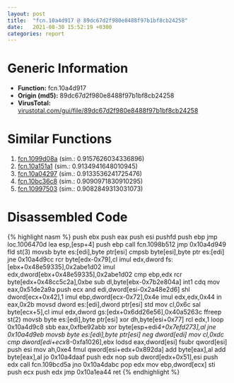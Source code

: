 ```yaml
---
layout: post
title:  "fcn.10a4d917 @ 89dc67d2f980e8488f97b1bf8cb24258"
date:   2021-08-30 15:52:19 +0300
categories: report
---
```


# Generic Information
- **Function:** fcn.10a4d917
- **Origin (md5):** 89dc67d2f980e8488f97b1bf8cb24258
- **VirusTotal:** [virustotal.com/gui/file/89dc67d2f980e8488f97b1bf8cb24258][virustotal_ref]



# Similar Functions

1. [fcn.1099d08a][similar_1_ref] (sim.: 0.9157626034336896)
2. [fcn.10a151a1][similar_2_ref] (sim.: 0.9134941648010945)
3. [fcn.10a04297][similar_3_ref] (sim.: 0.9133536241725476)
4. [fcn.10bc36c8][similar_4_ref] (sim.: 0.9090971830910295)
5. [fcn.10997503][similar_5_ref] (sim.: 0.9082849313031073)


# Disassembled Code

{% highlight nasm %}
push ebx
push eax
push esi
pushfd 
push ebp
jmp loc.1006470d
lea esp,[esp+4]
push ebp
call fcn.1098b512
jmp 0x10a4d949
fld st(3)
movsb byte es:[edi],byte ptr[esi]
cmpsb byte[esi],byte ptr es:[edi]
jne 0x10a4d9cc
rcr byte[edx-0x79],cl
imul edx,dword fs:[ebx+0x48e59335],0x2abe1d02
imul edx,dword[ebx+0x48e59335],0x2abe1d02
cmp ebp,edx
rcr byte[edx+0x48cc5c2a],0xbe
sub dl,byte[ebx-0x7b2e804a]
int1 
cdq 
mov eax,0x51de2a9a
push ecx
and edi,dword[esi-0x2a48e2d6]
shl dword[ecx+0x42],1
imul ebp,dword[ecx-0x72],0x4e
imul edx,edx,0x44
in eax,0x2b
movsd dword es:[edi],dword ptr[esi]
std 
mov cl,0x6c
sal byte[ecx+5],cl
imul edx,dword gs:[edx+0x6dd26e56],0x40a5263c
ffreep st(2)
movsb byte es:[edi],byte ptr[esi]
xor dh,byte[esi+0x77]
rcl edx,1
loop 0x10a4d9c8
sbb eax,0xfbe92abb
xor byte[esp+edi*4+0x7efd273],al
jne 0x10a4d9eb
movsb byte es:[edi],byte ptr[esi]
neg dword[edi]
mov cl,0xdc
cmp dword[edi+ecx*8-0xfa1026],ebx
lodsd eax,dword[esi]
fsubr qword[esi]
push esi
mov ah,0xe4
fmul qword[esi+edx+0x892da]
add byte[eax],al
add byte[eax],al
jo 0x10a4daaf
push edx
nop 
sub dword[edx+0x51],esi
push edx
call fcn.109bcd5a
jno 0x10a4dabc
pop edx
mov ebp,dword[ecx]
sti 
push ecx
push edx
jmp 0x10a1ea44
ret 
{% endhighlight %}


[similar_1_ref]: /report/fcn.1099d08a@89dc67d2f980e8488f97b1bf8cb24258
[similar_2_ref]: /report/fcn.10a151a1@89dc67d2f980e8488f97b1bf8cb24258
[similar_3_ref]: /report/fcn.10a04297@89dc67d2f980e8488f97b1bf8cb24258
[similar_4_ref]: /report/fcn.10bc36c8@89dc67d2f980e8488f97b1bf8cb24258
[similar_5_ref]: /report/fcn.10997503@89dc67d2f980e8488f97b1bf8cb24258
[virustotal_ref]: https://www.virustotal.com/gui/file/89dc67d2f980e8488f97b1bf8cb24258